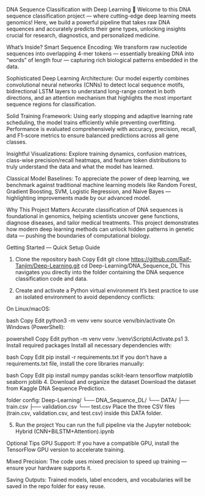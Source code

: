 DNA Sequence Classification with Deep Learning 🚀
Welcome to this DNA sequence classification project — where cutting-edge deep learning meets genomics! Here, we build a powerful pipeline that takes raw DNA sequences and accurately predicts their gene types, unlocking insights crucial for research, diagnostics, and personalized medicine.

What’s Inside?
Smart Sequence Encoding: We transform raw nucleotide sequences into overlapping 4-mer tokens — essentially breaking DNA into “words” of length four — capturing rich biological patterns embedded in the data.

Sophisticated Deep Learning Architecture: Our model expertly combines convolutional neural networks (CNNs) to detect local sequence motifs, bidirectional LSTM layers to understand long-range context in both directions, and an attention mechanism that highlights the most important sequence regions for classification.

Solid Training Framework: Using early stopping and adaptive learning rate scheduling, the model trains efficiently while preventing overfitting. Performance is evaluated comprehensively with accuracy, precision, recall, and F1-score metrics to ensure balanced predictions across all gene classes.

Insightful Visualizations: Explore training dynamics, confusion matrices, class-wise precision/recall heatmaps, and feature token distributions to truly understand the data and what the model has learned.

Classical Model Baselines: To appreciate the power of deep learning, we benchmark against traditional machine learning models like Random Forest, Gradient Boosting, SVM, Logistic Regression, and Naive Bayes — highlighting improvements made by our advanced model.

Why This Project Matters
Accurate classification of DNA sequences is foundational in genomics, helping scientists uncover gene functions, diagnose diseases, and tailor medical treatments. This project demonstrates how modern deep learning methods can unlock hidden patterns in genetic data — pushing the boundaries of computational biology.

Getting Started — Quick Setup Guide
1. Clone the repository
bash
Copy
Edit
git clone https://github.com/Raif-Tanjim/Deep-Learning.git
cd Deep-Learning/DNA_Sequence_DL
This navigates you directly into the folder containing the DNA sequence classification code and data.

2. Create and activate a Python virtual environment
It’s best practice to use an isolated environment to avoid dependency conflicts:

On Linux/macOS:

bash
Copy
Edit
python3 -m venv venv
source venv/bin/activate
On Windows (PowerShell):

powershell
Copy
Edit
python -m venv venv
.\venv\Scripts\Activate.ps1
3. Install required packages
Install all necessary dependencies with:

bash
Copy
Edit
pip install -r requirements.txt
If you don’t have a requirements.txt file, install the core libraries manually:

bash
Copy
Edit
pip install numpy pandas scikit-learn tensorflow matplotlib seaborn joblib
4. Download and organize the dataset
Download the dataset from Kaggle DNA Sequence Prediction.

folder config:
Deep-Learning/
└── DNA_Sequence_DL/
    └── DATA/
        ├── train.csv
        ├── validation.csv
        └── test.csv
Place the three CSV files (train.csv, validation.csv, and test.csv) inside this DATA folder.

5. Run the project
You can run the full pipeline  via the Jupyter notebook:
Hybrid (CNN+BiLSTM+Attention).ipynb


Optional Tips
GPU Support: If you have a compatible GPU, install the TensorFlow GPU version to accelerate training.

Mixed Precision: The code uses mixed precision to speed up training — ensure your hardware supports it.

Saving Outputs: Trained models, label encoders, and vocabularies will be saved in the repo folder for easy reuse.
